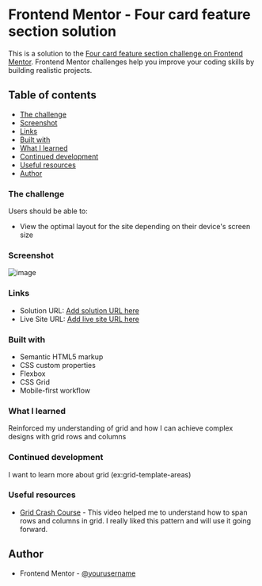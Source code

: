 # Frontend Mentor - Four card feature section solution

This is a solution to the [Four card feature section challenge on Frontend Mentor](https://www.frontendmentor.io/challenges/four-card-feature-section-weK1eFYK). Frontend Mentor challenges help you improve your coding skills by building realistic projects. 

## Table of contents

  - [The challenge](#the-challenge)
  - [Screenshot](#screenshot)
  - [Links](#links)
  - [Built with](#built-with)
  - [What I learned](#what-i-learned)
  - [Continued development](#continued-development)
  - [Useful resources](#useful-resources)
- [Author](#author)


### The challenge

Users should be able to:

- View the optimal layout for the site depending on their device's screen size

### Screenshot

![image](https://github.com/jwben1/fm-four-card-feature-section/assets/132217074/2d45f2f0-6a31-424e-8414-0b08ffa3187b)


### Links

- Solution URL: [Add solution URL here]()
- Live Site URL: [Add live site URL here](https://jwben1.github.io/fm-four-card-feature-section/)

### Built with

- Semantic HTML5 markup
- CSS custom properties
- Flexbox
- CSS Grid
- Mobile-first workflow

### What I learned

Reinforced my understanding of grid and how I can achieve complex designs with grid rows and columns

### Continued development

I want to learn more about grid (ex:grid-template-areas)

### Useful resources

- [Grid Crash Course](https://youtu.be/0xMQfnTU6oo?si=i07ipMaQEAvLv83H) - This video helped me to understand how to span rows and columns in grid. I really liked this pattern and will use it going forward.

## Author

- Frontend Mentor - [@yourusername](https://www.frontendmentor.io/profile/jwben1)

